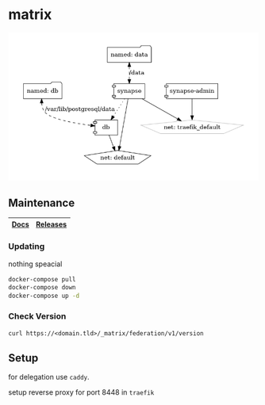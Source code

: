 # matrix

![Architecture](architecture.png?raw=true)

## Maintenance

| [Docs](https://github.com/matrix-org/synapse/tree/develop/contrib/docker) | [Releases](https://github.com/matrix-org/synapse/releases) |
| --- | --- |

### Updating

nothing speacial

```bash
docker-compose pull
docker-compose down
docker-compose up -d
```

### Check Version

```
curl https://<domain.tld>/_matrix/federation/v1/version
```

## Setup

for delegation use `caddy`.

setup reverse proxy for port 8448 in `traefik`
